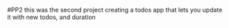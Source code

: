 #PP2
this was the second project creating a todos app that lets you update it with new todos, and duration 
